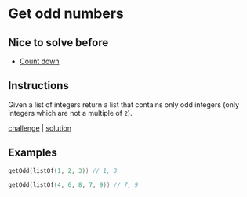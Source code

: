 # Get odd numbers

## Nice to solve before

- [Count down](../countdown/desc.md)

## Instructions

Given a list of integers return a list that contains only odd integers (only integers which are not a multiple of `2`).

[challenge](challenge.kt) | [solution](solution.kt)

## Examples

```kotlin
getOdd(listOf(1, 2, 3)) // 1, 3

getOdd(listOf(4, 6, 8, 7, 9)) // 7, 9

```
